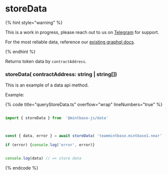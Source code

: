 # storeData



{% hint style="warning" %}



This is a work in progress, please reach out to us on [Telegram](https://t.me/mintdev) for support.

For the most reliable data, reference our [existing graphql docs](https://docs.mintbase.io/dev/read-data/mintbase-graph).



{% endhint %}




Returns token data  by `contractAddress`.



### storeData( contractAddress: string | string[])



This is an example of a data api method.




Example:



{% code title="queryStoreData.ts" overflow="wrap" lineNumbers="true" %}

```typescript

import { storeData } from  '@mintbase-js/data'



const { data, error } = await storeData( 'teammintbase.mintbase1.near');

if (error) {console.log('error', error)}


console.log(data) // => store data

```

{% endcode %}